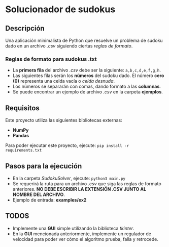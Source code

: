 # Solucionador de sudokus
## Descripción
Una aplicación minimalista de Python que resuelve un problema de sudoku dado en un archivo *.csv* siguiendo ciertas *reglas de formato*.

### Reglas de formato para sudokus .txt
- La **primera fila** del archivo *.csv* debe ser la siguiente: `a,b,c,d,e,f,g,h`.
- Las siguientes filas serán los **números** del sudoku dado. El número **cero (0)** representa una celda vacía o *celda desnuda*.
- Los números se separarán con comas, dando formato a las **columnas**.
- Se puede encontrar un ejemplo de archivo *.csv* en la carpeta **ejemplos**.

## Requisitos

Este proyecto utiliza las siguientes bibliotecas externas:
- **NumPy**
- **Pandas**

Para poder ejecutar este proyecto, ejecute: `pip install -r requirements.txt`

## Pasos para la ejecución

- En la carpeta *SudokuSolver*, ejecute: `python3 main.py`
- Se requerirá la ruta para un archivo *.csv* que siga las reglas de formato anteriores. **NO DEBE ESCRIBIR LA EXTENSIÓN .CSV JUNTO AL NOMBRE DEL ARCHIVO**.
- Ejemplo de entrada: **examples/ex2**

## TODOS
- Implemente una **GUI** simple utilizando la biblioteca *tkinter*.
- En la **GUI** mencionada anteriormente, implemente un regulador de velocidad para poder ver cómo el algoritmo prueba, falla y retrocede.